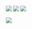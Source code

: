 ![](http://github-profile-summary-cards.vercel.app/api/cards/profile-details?username=Junsious&theme=aura)   ![](http://github-profile-summary-cards.vercel.app/api/cards/repos-per-language?username=Junsious&theme=aura)       ![](http://github-profile-summary-cards.vercel.app/api/cards/stats?username=Junsious&theme=aura) 

![](http://github-profile-summary-cards.vercel.app/api/cards/productive-time?username=Junsious&theme=aura&utcOffset=8) 




<!--
**Junsious/Junsious** is a ✨ _special_ ✨ repository because its `README.md` (this file) appears on your GitHub profile.

Here are some ideas to get you started:

- 🔭 I’m currently working on ...
- 🌱 I’m currently learning ...
- 👯 I’m looking to collaborate on ...
- 🤔 I’m looking for help with ...
- 💬 Ask me about ...
- 📫 How to reach me: ...
- 😄 Pronouns: ...
- ⚡ Fun fact: ...
-->

